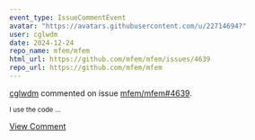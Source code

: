 ```yaml
---
event_type: IssueCommentEvent
avatar: "https://avatars.githubusercontent.com/u/22714694?"
user: cglwdm
date: 2024-12-24
repo_name: mfem/mfem
html_url: https://github.com/mfem/mfem/issues/4639
repo_url: https://github.com/mfem/mfem
---
```


<a href='https://github.com/cglwdm' target='_blank'>cglwdm</a> commented on issue <a href='https://github.com/mfem/mfem/issues/4639' target='_blank'>mfem/mfem#4639</a>.

<small>I use the code ...</small>

<a href='https://github.com/mfem/mfem/issues/4639' target='_blank'>View Comment</a>